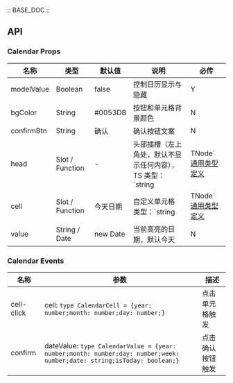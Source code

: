 :: BASE_DOC ::

## API

### Calendar Props

名称 | 类型 | 默认值 | 说明 | 必传
-- | -- | -- | -- | --
modelValue | Boolean | false | 控制日历显示与隐藏 | Y
bgColor | String |  #0053DB | 按钮和单元格背景颜色 | N
confirmBtn | String |  确认 | 确认按钮文案 | N
head |  Slot / Function |  - | 头部插槽（左上角处，默认不显示任何内容），TS 类型：`string | TNode` [通用类型定义](https://github.com/Tencent/tdesign-mobile-vue/blob/develop/src/common.ts) | N
cell |  Slot / Function |  今天日期 | 自定义单元格 类型：`string | TNode` [通用类型定义](https://github.com/Tencent/tdesign-mobile-vue/blob/develop/src/common.ts) | N
value | String / Date |  new Date | 当前高亮的日期，默认今天 | N

### Calendar Events

名称 | 参数 | 描述
-- | -- | --
cell-click | cell: `type CalendarCell = {year: number;month: number;day: number;}`| 点击单元格触发 |
confirm | dateValue: `type CalendarValue = {year: number;month: number;day: number;week: number;date: string;isToday: boolean;}` | 点击确认按钮触发 |

